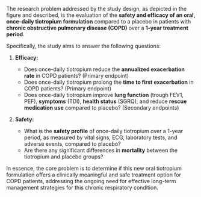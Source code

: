 The research problem addressed by the study design, as depicted in the figure and described, is the evaluation of the **safety and efficacy of an oral, once-daily tiotropium formulation** compared to a placebo in patients with **chronic obstructive pulmonary disease (COPD)** over a **1-year treatment period**.

Specifically, the study aims to answer the following questions:

1.  **Efficacy:**
    *   Does once-daily tiotropium reduce the **annualized exacerbation rate** in COPD patients? (Primary endpoint)
    *   Does once-daily tiotropium prolong the **time to first exacerbation** in COPD patients? (Primary endpoint)
    *   Does once-daily tiotropium improve **lung function** (trough FEV1, PEF), **symptoms** (TDI), **health status** (SGRQ), and reduce **rescue medication use** compared to placebo? (Secondary endpoints)

2.  **Safety:**
    *   What is the **safety profile** of once-daily tiotropium over a 1-year period, as measured by vital signs, ECG, laboratory tests, and adverse events, compared to placebo?
    *   Are there any significant differences in **mortality** between the tiotropium and placebo groups?

In essence, the core problem is to determine if this new oral tiotropium formulation offers a clinically meaningful and safe treatment option for COPD patients, addressing the ongoing need for effective long-term management strategies for this chronic respiratory condition.